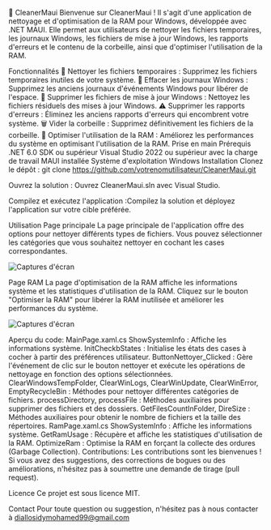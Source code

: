 🧹 CleanerMaui
Bienvenue sur CleanerMaui ! Il s'agit d'une application de nettoyage et d'optimisation de la RAM pour Windows, développée avec .NET MAUI. Elle permet aux utilisateurs de nettoyer les fichiers temporaires, les journaux Windows, les fichiers de mise à jour Windows, les rapports d'erreurs et le contenu de la corbeille, ainsi que d'optimiser l'utilisation de la RAM.


Fonctionnalités
    🧽 Nettoyer les fichiers temporaires : Supprimez les fichiers temporaires inutiles de votre système.
    📝 Effacer les journaux Windows : Supprimez les anciens journaux d'événements Windows pour libérer de l'espace.
    🔄 Supprimer les fichiers de mise à jour Windows : Nettoyez les fichiers résiduels des mises à jour Windows.
    ⚠️ Supprimer les rapports d'erreurs : Éliminez les anciens rapports d'erreurs qui encombrent votre système.
    🗑️ Vider la corbeille : Supprimez définitivement les fichiers de la corbeille.
    🚀 Optimiser l'utilisation de la RAM : Améliorez les performances du système en optimisant l'utilisation de la RAM.
Prise en main
Prérequis
    .NET 6.0 SDK ou supérieur
    Visual Studio 2022 ou supérieur avec la charge de travail MAUI installée
    Système d'exploitation Windows
    Installation
    Clonez le dépôt : git clone https://github.com/votrenomutilisateur/CleanerMaui.git
    
Ouvrez la solution : Ouvrez CleanerMaui.sln avec Visual Studio.

Compilez et exécutez l'application :Compilez la solution et déployez l'application sur votre cible préférée.


Utilisation
Page principale
La page principale de l'application offre des options pour nettoyer différents types de fichiers. Vous pouvez sélectionner les catégories que vous souhaitez nettoyer en cochant les cases correspondantes.

 ![Captures d'écran](CleanerMaui/Ressources/Images/nettoyer.png)


Page RAM
La page d'optimisation de la RAM affiche les informations système et les statistiques d'utilisation de la RAM. Cliquez sur le bouton "Optimiser la RAM" pour libérer la RAM inutilisée et améliorer les performances du système.

 ![Captures d'écran](Meteo/src/main/java/Data/capture.png)

Aperçu du code:
        MainPage.xaml.cs
        ShowSystemInfo : Affiche les informations système.
        InitCheckbStates : Initialise les états des cases à cocher à partir des préférences utilisateur.
        ButtonNettoyer_Clicked : Gère l'événement de clic sur le bouton nettoyer et exécute les opérations de nettoyage en fonction des options sélectionnées.
        ClearWindowsTempFolder, ClearWinLogs, ClearWinUpdate, ClearWinError, EmptyRecycleBin : Méthodes pour nettoyer différentes catégories de fichiers.
        processDirectory, processFile : Méthodes auxiliaires pour supprimer des fichiers et des dossiers.
        GetFilesCountInFolder, DireSize : Méthodes auxiliaires pour obtenir le nombre de fichiers et la taille des répertoires.
        RamPage.xaml.cs
        ShowSystemInfo : Affiche les informations système.
        GetRamUsage : Récupère et affiche les statistiques d'utilisation de la RAM.
        OptimizeRam : Optimise la RAM en forçant la collecte des ordures (Garbage Collection).
Contributions:
    Les contributions sont les bienvenues ! Si vous avez des suggestions, des corrections de bogues ou des améliorations, n'hésitez pas à soumettre une demande de tirage (pull request).

Licence
Ce projet est sous licence MIT.

Contact
Pour toute question ou suggestion, n'hésitez pas à nous contacter à diallosidymohamed99@gmail.com

